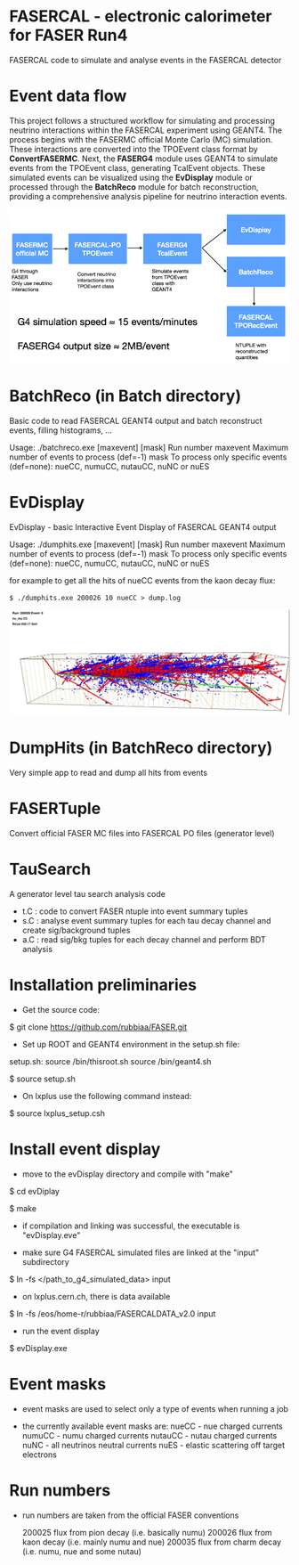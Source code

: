 # FASERCAL - electronic calorimeter for FASER Run4

FASERCAL code to simulate and analyse events in the FASERCAL detector

# Event data flow

This project follows a structured workflow for simulating and processing neutrino interactions within the FASERCAL experiment using GEANT4. The process begins with the FASERMC official Monte Carlo (MC) simulation. These interactions are converted into the TPOEvent class format by **ConvertFASERMC**. Next, the **FASERG4** module uses GEANT4 to simulate events from the TPOEvent class, generating TcalEvent objects. These simulated events can be visualized using the **EvDisplay** module or processed through the **BatchReco** module for batch reconstruction, providing a comprehensive analysis pipeline for neutrino interaction events.

![Diagram of the project](images/eventchainflow.png)

# BatchReco (in Batch directory)

Basic code to read FASERCAL GEANT4 output and batch reconstruct events, filling histograms, ...

Usage: ./batchreco.exe <run> [maxevent] [mask]
   <run>                     Run number
   maxevent                  Maximum number of events to process (def=-1)
   mask                      To process only specific events (def=none):   nueCC, numuCC, nutauCC, nuNC or nuES

# EvDisplay

EvDisplay - basic Interactive Event Display of FASERCAL GEANT4 output

Usage: ./dumphits.exe <run> [maxevent] [mask]
   <run>                     Run number
   maxevent                  Maximum number of events to process (def=-1)
   mask                      To process only specific events (def=none):   nueCC, numuCC, nutauCC, nuNC or nuES

for example to get all the hits of nueCC events from the kaon decay flux:

    $ ./dumphits.exe 200026 10 nueCC > dump.log

![Diagram of the project](images/numuCC_ev1.jpg)

# DumpHits (in BatchReco directory)

Very simple app to read and dump all hits from events

# FASERTuple

Convert official FASER MC files into FASERCAL PO files (generator level) 

# TauSearch
A generator level tau search analysis code

- t.C : code to convert FASER ntuple into event summary tuples
- s.C : analyse event summary tuples for each tau decay channel and create sig/background tuples
- a.C : read sig/bkg tuples for each decay channel and perform BDT analysis

# Installation preliminaries

- Get the source code:

$ git clone https://github.com/rubbiaa/FASER.git

- Set up ROOT and GEANT4 environment in the setup.sh file:

setup.sh:
    source <ROOTINSTAL>/bin/thisroot.sh
    source <GEANT4INSTALL>/bin/geant4.sh

$ source setup.sh

- On lxplus use the following command instead:

$ source lxplus_setup.csh

# Install event display

 - move to the evDisplay directory and compile with "make"

$ cd evDiplay

$ make

 - if compilation and linking was successful, the executable is "evDisplay.eve"

 - make sure G4 FASERCAL simulated files are linked at the "input" subdirectory
 
$ ln -fs </path_to_g4_simulated_data> input

 - on lxplus.cern.ch, there is data available

 $ ln -fs /eos/home-r/rubbiaa/FASERCALDATA_v2.0 input

 - run the event display

 $ evDisplay.exe

 # Event masks

 - event masks are used to select only a type of events when running a job

 - the currently available event masks are:
   nueCC - nue charged currents
   numuCC  - numu charged currents
   nutauCC - nutau charged currents
   nuNC - all neutrinos neutral currents
   nuES - elastic scattering off target electrons 


# Run numbers

 - run numbers are taken from the official FASER conventions

    200025 flux from pion decay (i.e. basically numu)
    200026 flux from kaon decay (i.e. mainly numu and nue)
    200035 flux from charm decay (i.e. numu, nue and some nutau)
